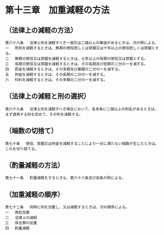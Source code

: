 # 第十三章　加重減軽の方法

## （法律上の減軽の方法）
```
第六十八条 　法律上刑を減軽すべき一個又は二個以上の事由があるときは、次の例による。
一 　死刑を減軽するときは、無期の懲役若しくは禁錮又は十年以上の懲役若しくは禁錮とする。
二 　無期の懲役又は禁錮を減軽するときは、七年以上の有期の懲役又は禁錮とする。
三 　有期の懲役又は禁錮を減軽するときは、その長期及び短期の二分の一を減ずる。
四 　罰金を減軽するときは、その多額及び寡額の二分の一を減ずる。
五 　拘留を減軽するときは、その長期の二分の一を減ずる。
六 　科料を減軽するときは、その多額の二分の一を減ずる。
```
## （法律上の減軽と刑の選択）
```
第六十九条 　法律上刑を減軽すべき場合において、各本条に二個以上の刑名があるときは、まず適用する刑を定めて、その刑を減軽する。
```
## （端数の切捨て）
```
第七十条 　懲役、禁錮又は拘留を減軽することにより一日に満たない端数が生じたときは、これを切り捨てる。
```
## （酌量減軽の方法）
```
第七十一条 　酌量減軽をするときも、第六十八条及び前条の例による。
```
## （加重減軽の順序）
```
第七十二条 　同時に刑を加重し、又は減軽するときは、次の順序による。
一 　再犯加重
二 　法律上の減軽
三 　併合罪の加重
四 　酌量減軽
```

